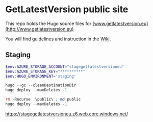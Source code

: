 
# GetLatestVersion public site

This repo holds the Hugo source files for [www.getlatestversion.eu](http://www.getlatestversion.eu)

You will find guidelines and instruction in the [Wiki](https://github.com/Getlatestversion/getlatestversion.eu-source/wiki).


## Staging

```powershell
$env:AZURE_STORAGE_ACCOUNT="stagegetlatestversioneu"
$env:AZURE_STORAGE_KEY="**********"
$env:HUGO_ENVIRONMENT='staging'

hugo --gc --cleanDestinationDir
hugo deploy --maxDeletes -1

rm -Recurse .\public\ ; md public
hugo deploy --maxDeletes -1
```

<https://stagegetlatestversioneu.z6.web.core.windows.net/>